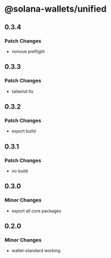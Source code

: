 # @solana-wallets/unified

## 0.3.4

### Patch Changes

- remove preflight

## 0.3.3

### Patch Changes

- tailwind fix

## 0.3.2

### Patch Changes

- export build

## 0.3.1

### Patch Changes

- no build

## 0.3.0

### Minor Changes

- export all core packages

## 0.2.0

### Minor Changes

- wallet-standard working

